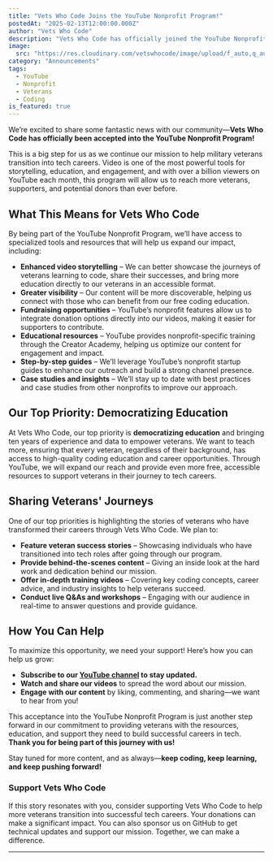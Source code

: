 ```yaml
---
title: "Vets Who Code Joins the YouTube Nonprofit Program!"
postedAt: "2025-02-13T12:00:00.000Z"
author: "Vets Who Code"
description: "Vets Who Code has officially joined the YouTube Nonprofit Program! This new opportunity allows us to expand our reach, provide more free coding education to veterans, and enhance our storytelling and fundraising capabilities."
image: 
  src: "https://res.cloudinary.com/vetswhocode/image/upload/f_auto,q_auto,g_auto/v1739470035/youtube-program-header_zctrxo.jpg"
category: "Announcements"
tags:
  - YouTube
  - Nonprofit
  - Veterans
  - Coding
is_featured: true
---
```


We’re excited to share some fantastic news with our community—**Vets Who Code has officially been accepted into the YouTube Nonprofit Program!**

This is a big step for us as we continue our mission to help military veterans transition into tech careers. Video is one of the most powerful tools for storytelling, education, and engagement, and with over a billion viewers on YouTube each month, this program will allow us to reach more veterans, supporters, and potential donors than ever before.

## What This Means for Vets Who Code

By being part of the YouTube Nonprofit Program, we’ll have access to specialized tools and resources that will help us expand our impact, including:

- **Enhanced video storytelling** – We can better showcase the journeys of veterans learning to code, share their successes, and bring more education directly to our veterans in an accessible format.
- **Greater visibility** – Our content will be more discoverable, helping us connect with those who can benefit from our free coding education.
- **Fundraising opportunities** – YouTube’s nonprofit features allow us to integrate donation options directly into our videos, making it easier for supporters to contribute.
- **Educational resources** – YouTube provides nonprofit-specific training through the Creator Academy, helping us optimize our content for engagement and impact.
- **Step-by-step guides** – We’ll leverage YouTube’s nonprofit startup guides to enhance our outreach and build a strong channel presence.
- **Case studies and insights** – We’ll stay up to date with best practices and case studies from other nonprofits to improve our approach.

## Our Top Priority: Democratizing Education

At Vets Who Code, our top priority is **democratizing education** and bringing ten years of experience and data to empower veterans. We want to teach more, ensuring that every veteran, regardless of their background, has access to high-quality coding education and career opportunities. Through YouTube, we will expand our reach and provide even more free, accessible resources to support veterans in their journey to tech careers.

## Sharing Veterans' Journeys

One of our top priorities is highlighting the stories of veterans who have transformed their careers through Vets Who Code. We plan to:

- **Feature veteran success stories** – Showcasing individuals who have transitioned into tech roles after going through our program.
- **Provide behind-the-scenes content** – Giving an inside look at the hard work and dedication behind our mission.
- **Offer in-depth training videos** – Covering key coding concepts, career advice, and industry insights to help veterans succeed.
- **Conduct live Q&As and workshops** – Engaging with our audience in real-time to answer questions and provide guidance.

## How You Can Help

To maximize this opportunity, we need your support! Here’s how you can help us grow:

- **Subscribe to our [YouTube channel](https://www.youtube.com/@vetswhocode) to stay updated.**
- **Watch and share our videos** to spread the word about our mission.
- **Engage with our content** by liking, commenting, and sharing—we want to hear from you!

This acceptance into the YouTube Nonprofit Program is just another step forward in our commitment to providing veterans with the resources, education, and support they need to build successful careers in tech. **Thank you for being part of this journey with us!**

Stay tuned for more content, and as always—**keep coding, keep learning, and keep pushing forward!**

### Support Vets Who Code

If this story resonates with you, consider supporting Vets Who Code to help more veterans transition into successful tech careers. Your donations can make a significant impact. You can also sponsor us on GitHub to get technical updates and support our mission. Together, we can make a difference.

---